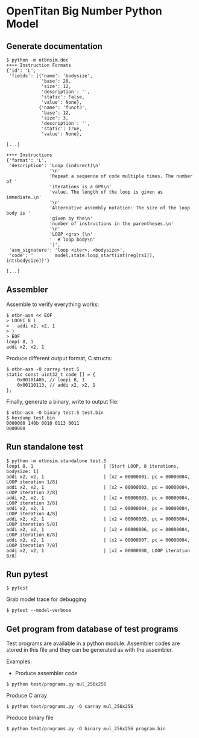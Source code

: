# OpenTitan Big Number Python Model

## Generate documentation

```console
$ python -m otbnsim.doc
++++ Instruction Formats
{'id': 'L',
 'fields': [{'name': 'bodysize',
             'base': 20,
             'size': 12,
             'description': '',
             'static': False,
             'value': None},
            {'name': 'funct3',
             'base': 12,
             'size': 3,
             'description': '',
             'static': True,
             'value': None},

[...]

++++ Instructions
{'format': 'L',
 'description': 'Loop (indirect)\n'
                '\n'
                'Repeat a sequence of code multiple times. The number of '
                'iterations is a GPR\n'
                'value. The length of the loop is given as immediate.\n'
                '\n'
                'Alternative assembly notation: The size of the loop body is '
                'given by the\n'
                'number of instructions in the parentheses.\n'
                '\n'
                'LOOP <grs> (\n'
                '  # loop body\n'
                ')',
 'asm_signature': 'loop <iter>, <bodysize>',
 'code': '        model.state.loop_start(int(reg[rs1]), int(bodysize))'}

[...]
```

## Assembler

Assemble to verify everything works:

```console
$ otbn-asm << EOF
> LOOPI 8 (
>   addi x2, x2, 1
> )
> EOF
loopi 8, 1
addi x2, x2, 1
```

Produce different output format, C structs:

```console
$ otbn-asm -O carray test.S
static const uint32_t code [] = {
    0x0010140b, // loopi 8, 1
    0x00110113, // addi x2, x2, 1
};
```

Finally, generate a binary, write to output file:

```console
$ otbn-asm -O binary test.S test.bin
$ hexdump test.bin
0000000 140b 0010 0113 0011
0000008
```

## Run standalone test

```console
$ python -m otbnsim.standalone test.S
loopi 8, 1                          | [Start LOOP, 8 iterations, bodysize: 1]
addi x2, x2, 1                      | [x2 = 00000001, pc = 00000004, LOOP iteration 1/8]
addi x2, x2, 1                      | [x2 = 00000002, pc = 00000004, LOOP iteration 2/8]
addi x2, x2, 1                      | [x2 = 00000003, pc = 00000004, LOOP iteration 3/8]
addi x2, x2, 1                      | [x2 = 00000004, pc = 00000004, LOOP iteration 4/8]
addi x2, x2, 1                      | [x2 = 00000005, pc = 00000004, LOOP iteration 5/8]
addi x2, x2, 1                      | [x2 = 00000006, pc = 00000004, LOOP iteration 6/8]
addi x2, x2, 1                      | [x2 = 00000007, pc = 00000004, LOOP iteration 7/8]
addi x2, x2, 1                      | [x2 = 00000008, LOOP iteration 8/8]
```

## Run pytest

```console
$ pytest
```

Grab model trace for debugging

```console
$ pytest --model-verbose
```

## Get program from database of test programs

Test programs are available in a python module. Assembler codes are stored in
this file and they can be generated as with the assembler.

Examples:

- Produce assembler code

```console
$ python test/programs.py mul_256x256
```

Produce C array


```console
$ python test/programs.py -O carray mul_256x256
```

Produce binary file

```console
$ python test/programs.py -O binary mul_256x256 program.bin
```
